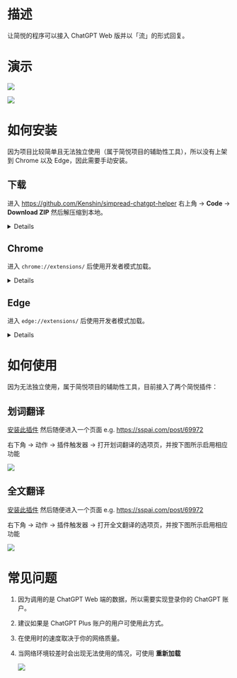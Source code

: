 # 描述

让简悦的程序可以接入 ChatGPT Web 版并以「流」的形式回复。

# 演示

![](https://github.com/Kenshin/simpread/assets/81074/04f647ba-bd67-471c-84ad-ad71929b8e19)

![](https://github.com/Kenshin/simpread/assets/81074/2505c50d-4c04-4c62-96a5-979464846579)

# 如何安装

因为项目比较简单且无法独立使用（属于简悦项目的辅助性工具），所以没有上架到 Chrome 以及 Edge，因此需要手动安装。

## 下载

进入 https://github.com/Kenshin/simpread-chatgpt-helper 右上角 → **Code** → **Download ZIP** 然后解压缩到本地。

<details>
  <img src="https://github.com/Kenshin/simpread/assets/81074/3d11bb66-82b5-4242-8d6b-be519891bd04">
</details>

## Chrome

进入 `chrome://extensions/` 后使用开发者模式加载。

<details>
  <img src="https://github.com/Kenshin/simpread/assets/81074/32a8c9ca-0dce-4af9-bf41-079cdbb91bae">
</details>

## Edge

进入 `edge://extensions/` 后使用开发者模式加载。

<details>
  <img src="https://github.com/Kenshin/simpread/assets/81074/82939d47-e442-477d-98ed-1a74cc9eb702">
</details>

# 如何使用

因为无法独立使用，属于简悦项目的辅助性工具，目前接入了两个简悦插件：

## 划词翻译

[安装此插件](https://simpread.ksria.cn/plugins/details/ohnTKVHz4a) 然后随便进入一个页面 e.g. https://sspai.com/post/69972

右下角 → 动作 → 插件触发器 → 打开划词翻译的选项页，并按下图所示启用相应功能

![](https://github.com/Kenshin/simpread/assets/81074/15ddcbd1-f1b0-4be3-b6af-eed75add2136)

## 全文翻译

[安装此插件](https://simpread.ksria.cn/plugins/details/Y7JxbP7B4H) 然后随便进入一个页面 e.g. https://sspai.com/post/69972

右下角 → 动作 → 插件触发器 → 打开全文翻译的选项页，并按下图所示启用相应功能

![](https://github.com/Kenshin/simpread/assets/81074/26bd9d90-8d2e-480c-a186-cd0b4bb07767)

# 常见问题

1. 因为调用的是 ChatGPT Web 端的数据，所以需要实现登录你的 ChatGPT 账户。

2. 建议如果是 ChatGPT Plus 账户的用户可使用此方式。

3. 在使用时的速度取决于你的网络质量。

4. 当网络环境较差时会出现无法使用的情况，可使用 **重新加载**

   ![](https://github.com/Kenshin/simpread/assets/81074/5fec9796-c864-46f6-86c2-1d932f21ab2a)